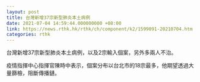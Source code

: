 ```yaml
---
layout: post
title: 台灣新增37宗新型肺炎本土病例
date: 2021-07-04 14:59:44.000000000 +08:00
link: https://news.rthk.hk/rthk/ch/component/k2/1599091-20210704.htm
categories: rthk
---
```


台灣新增37宗新型肺炎本土病例，以及2宗輸入個案，另外多兩人不治。

疫情指揮中心指揮官陳時中表示，個案分布以台北市的18宗最多，他期望透過大量篩檢，阻斷傳播鏈。
